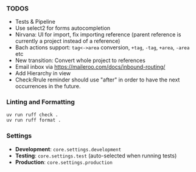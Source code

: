 ### TODOS
- Tests & Pipeline
- Use select2 for forms autocompletion
- Nirvana: UI for import, fix importing reference (parent reference is currently a project instead of a reference)
- Bach actions support: `tag<->area` conversion, `+tag`, `-tag`, `+area`, `-area` etc
- New transition: Convert whole project to references
- Email inbox via https://maileroo.com/docs/inbound-routing/
- Add Hierarchy in view
- Check:Rrule reminder should use "after" in order to have the next occurrences in the
future.
### Linting and Formatting

```bash
uv run ruff check .
uv run ruff format .
```

### Settings

- **Development**: `core.settings.development`
- **Testing**: `core.settings.test` (auto-selected when running tests)
- **Production**: `core.settings.production`
